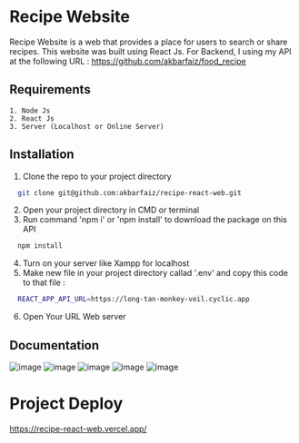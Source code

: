 
# Recipe Website

Recipe Website is a web that provides a place for users to search or share recipes. This website was built using React Js. For Backend, I using my API at the following URL : https://github.com/akbarfaiz/food_recipe



## Requirements

    1. Node Js
    2. React Js
    3. Server (Localhost or Online Server)


## Installation

1. Clone the repo to your project directory

```bash
  git clone git@github.com:akbarfaiz/recipe-react-web.git
```
2. Open your project directory in CMD or terminal
3. Run command 'npm i' or 'npm install' to download the package on this API
```bash
  npm install
```
4. Turn on your server like Xampp for localhost
5. Make new file in your project directory callad '.env' and copy this code to that file :
```bash
  REACT_APP_API_URL=https://long-tan-monkey-veil.cyclic.app
```
6. Open Your URL Web server

## Documentation
![image](https://user-images.githubusercontent.com/87055460/233309235-66771124-5765-4edd-a6bd-452fe55319bf.png)
![image](https://user-images.githubusercontent.com/87055460/233309421-c89ffb20-b002-4d6a-b0db-3ba062f2bac0.png)
![image](https://user-images.githubusercontent.com/87055460/233309620-67cdfc44-c905-479e-b986-95810f466555.png)
![image](https://user-images.githubusercontent.com/87055460/233309768-0682d467-90f3-453a-9034-11bcc557e14e.png)
![image](https://user-images.githubusercontent.com/87055460/233309874-89dc72bf-4964-4c81-a2d0-59c9af2de41a.png)


# Project Deploy
https://recipe-react-web.vercel.app/
